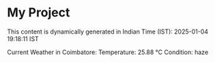 # My Project

This content is dynamically generated in Indian Time (IST): 2025-01-04 19:18:11 IST


Current Weather in Coimbatore:
Temperature: 25.88 °C
Condition: haze
